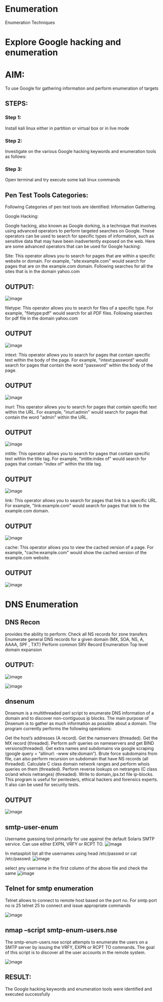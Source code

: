# Enumeration
Enumeration Techniques

# Explore Google hacking and enumeration 

# AIM:
To use Google for gathering information and perform enumeration of targets

## STEPS:

### Step 1:
Install kali linux either in partition or virtual box or in live mode

### Step 2:
Investigate on the various Google hacking keywords and enumeration tools as follows:

### Step 3:
Open terminal and try execute some kali linux commands

## Pen Test Tools Categories:  

Following Categories of pen test tools are identified:
Information Gathering.

Google Hacking:

Google hacking, also known as Google dorking, is a technique that involves using advanced operators to perform targeted searches on Google. These operators can be used to search for specific types of information, such as sensitive data that may have been inadvertently exposed on the web. Here are some advanced operators that can be used for Google hacking:

Site: This operator allows you to search for pages that are within a specific website or domain. For example, "site:example.com" would search for pages that are on the example.com domain.
Following searches for all the sites that is in the domain yahoo.com

## OUTPUT:
![image](https://github.com/SivaramakrishnanBaskar/Enumeration/assets/119476322/be46fcbb-b338-4e9f-8a46-5c273fadda29)

filetype: This operator allows you to search for files of a specific type. For example, "filetype:pdf" would search for all PDF files. Following searches for pdf file in the domain yahoo.com

## OUTPUT
![image](https://github.com/SivaramakrishnanBaskar/Enumeration/assets/119476322/6ed35bba-12a1-4b69-8e90-d9e515067fd1)

intext: This operator allows you to search for pages that contain specific text within the body of the page. For example, "intext:password" would search for pages that contain the word "password" within the body of the page.

## OUTPUT
![image](https://github.com/SivaramakrishnanBaskar/Enumeration/assets/119476322/90af166e-c113-41b5-b6d1-c1b46615bd1b)

inurl: This operator allows you to search for pages that contain specific text within the URL. For example, "inurl:admin" would search for pages that contain the word "admin" within the URL.


## OUTPUT
![image](https://github.com/SivaramakrishnanBaskar/Enumeration/assets/119476322/52e55e7b-1143-4fd5-a8a2-708d70b8e56a)

intitle: This operator allows you to search for pages that contain specific text within the title tag. For example, "intitle:index of" would search for pages that contain "index of" within the title tag.


## OUTPUT
![image](https://github.com/SivaramakrishnanBaskar/Enumeration/assets/119476322/1c387450-2fc8-44d2-b76f-fdb5a83446d7)

link: This operator allows you to search for pages that link to a specific URL. For example, "link:example.com" would search for pages that link to the example.com domain.

## OUTPUT 
![image](https://github.com/SivaramakrishnanBaskar/Enumeration/assets/119476322/905c090f-7fee-40fd-b596-199642d44010)

cache: This operator allows you to view the cached version of a page. For example, "cache:example.com" would show the cached version of the example.com website.


## OUTPUT 
![image](https://github.com/SivaramakrishnanBaskar/Enumeration/assets/119476322/bf6a0fcd-4708-4e80-91b6-0763a7fe406d)
 
# DNS Enumeration

## DNS Recon

provides the ability to perform:
Check all NS records for zone transfers
Enumerate general DNS records for a given domain (MX, SOA, NS, A, AAAA, SPF , TXT)
Perform common SRV Record Enumeration
Top level domain expansion

## OUTPUT:
![image](https://github.com/SivaramakrishnanBaskar/Enumeration/assets/119476322/5d6e501a-1f44-40f7-bccf-af6f61ad15ae)

![image](https://github.com/SivaramakrishnanBaskar/Enumeration/assets/119476322/f4ac434f-1fc5-4872-9788-525cdad43ef0)

## dnsenum
Dnsenum is a multithreaded perl script to enumerate DNS information of a domain and to discover non-contiguous ip blocks. The main purpose of Dnsenum is to gather as much information as possible about a domain. The program currently performs the following operations:

Get the host’s addresses (A record).
Get the namservers (threaded).
Get the MX record (threaded).
Perform axfr queries on nameservers and get BIND versions(threaded).
Get extra names and subdomains via google scraping (google query = “allinurl: -www site:domain”).
Brute force subdomains from file, can also perform recursion on subdomain that have NS records (all threaded).
Calculate C class domain network ranges and perform whois queries on them (threaded).
Perform reverse lookups on netranges (C class or/and whois netranges) (threaded).
Write to domain_ips.txt file ip-blocks.
This program is useful for pentesters, ethical hackers and forensics experts. It also can be used for security tests.

## OUTPUT
![image](https://github.com/SivaramakrishnanBaskar/Enumeration/assets/119476322/645c8d19-9f20-492f-abca-ac430d13ff7c)

## smtp-user-enum
Username guessing tool primarily for use against the default Solaris SMTP service. Can use either EXPN, VRFY or RCPT TO.
![image](https://github.com/SivaramakrishnanBaskar/Enumeration/assets/119476322/9c3d7d99-d923-436a-9331-f0b57156770e)

In metasploit list all the usernames using head /etc/passwd or cat /etc/passwd:
![image](https://github.com/SivaramakrishnanBaskar/Enumeration/assets/119476322/ed3cac03-93fa-4844-bbaa-bf2fe5e88c3c)

select any username in the first column of the above file and check the same
![image](https://github.com/SivaramakrishnanBaskar/Enumeration/assets/119476322/8fcfb41c-c63c-4d7d-9a78-0a1843d3fb4b)

## Telnet for smtp enumeration
Telnet allows to connect to remote host based on the port no. For smtp port no is 25
telnet <host address> 25 to connect
and issue appropriate commands
 
![image](https://github.com/SivaramakrishnanBaskar/Enumeration/assets/119476322/de7bcedb-b93b-4268-8bcb-e3437b39db2f)

## nmap –script smtp-enum-users.nse <hostname>
The smtp-enum-users.nse script attempts to enumerate the users on a SMTP server by issuing the VRFY, EXPN or RCPT TO commands. The goal of this script is to discover all the user accounts in the remote system.

![image](https://github.com/SivaramakrishnanBaskar/Enumeration/assets/119476322/189c972b-c65f-4664-8bb1-ead0043e613b)


## RESULT:
The Google hacking keywords and enumeration tools were identified and executed successfully
